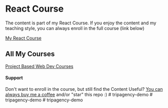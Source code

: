 # React Course

The content is part of my React Course. If you enjoy the content and my teaching style, you can always enroll in the full course (link below)

[My React Course](https://www.udemy.com/course/react-tutorial-and-projects-course/?referralCode=FEE6A921AF07E2563CEF)

## All My Courses

[Project Based Web Dev Courses](https://www.johnsmilga.com/)

#### Support

Don't want to enroll in the course, but still find the Content Useful? [You can always buy me a coffee](https://www.buymeacoffee.com/johnsmilga) and/or "star" this repo :)
#   t r i p a g e n c y - d e m o  
 #   t r i p a g e n c y - d e m o  
 #   t r i p a g e n c y - d e m o  
 